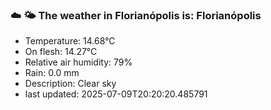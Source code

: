 ### ☁️ 🌤️  The weather in Florianópolis is: Florianópolis

- Temperature: 14.68°C
- On flesh: 14.27°C
- Relative air humidity: 79%
- Rain: 0.0 mm
- Description: Clear sky
- last updated: 2025-07-09T20:20:20.485791
